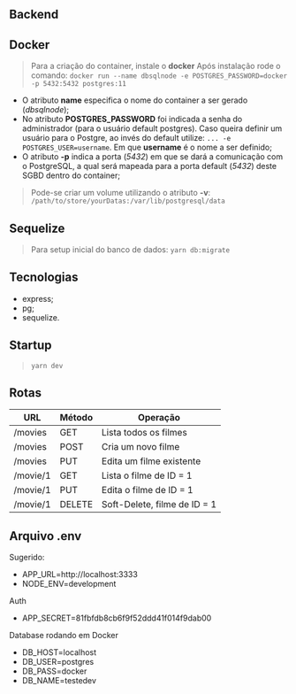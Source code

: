 ## Backend

## Docker

>Para a criação do container, instale o **docker**
Após instalação rode o comando: 
```docker run --name dbsqlnode -e POSTGRES_PASSWORD=docker -p 5432:5432 postgres:11```

- O atributo **name** especifica o nome do container a ser gerado (*dbsqlnode*);
- No atributo **POSTGRES_PASSWORD** foi indicada a senha do administrador 
(para o usuário default postgres). Caso queira definir um usuário para o Postgre,
ao invés do default utilize: ``` ... -e POSTGRES_USER=username ```. Em que **username** é o nome a ser definido;
- O atributo **-p** indica a porta (*5432*) em que se dará a comunicação com o PostgreSQL, a qual será mapeada para a porta default (*5432*) deste SGBD dentro do container;
> Pode-se criar um volume utilizando o atributo **-v**:
```/path/to/store/yourDatas:/var/lib/postgresql/data ```

## Sequelize
> Para setup inicial do banco de dados: 
``` yarn db:migrate ```

## Tecnologias
- express;
- pg;
- sequelize.

## Startup
> ``` yarn dev ```

## Rotas

| URL                |  Método             | Operação                     |
| ------------------ | ------------------- | ---------------------------- |
|  /movies           |  GET                | Lista todos os filmes        |
|  /movies           |  POST               | Cria um novo filme           |
|  /movies           |  PUT                | Edita um filme existente     |
|  /movie/1          |  GET                | Lista o filme de ID = 1      |
|  /movie/1          |  PUT                | Edita o filme de ID = 1      |
|  /movie/1          |  DELETE             | Soft-Delete, filme de ID = 1 |

## Arquivo .env

Sugerido:

 - APP_URL=http://localhost:3333  
 - NODE_ENV=development

Auth

 - APP_SECRET=81fbfdb8cb6f9f52ddd41f014f9dab00

Database rodando em Docker

 - DB_HOST=localhost
 - DB_USER=postgres
 - DB_PASS=docker
 - DB_NAME=testedev

